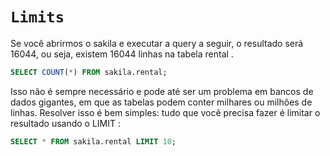 # `Limits`
Se você abrirmos o sakila e executar a query a seguir, o resultado será 16044, ou seja, existem 16044 linhas na tabela rental .
```sql
SELECT COUNT(*) FROM sakila.rental;
```

Isso não é sempre necessário e pode até ser um problema em bancos de dados gigantes, em que as tabelas podem conter milhares ou milhões de linhas. Resolver isso é bem simples: tudo que você precisa fazer é limitar o resultado usando o LIMIT :
```sql
SELECT * FROM sakila.rental LIMIT 10;
```
